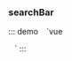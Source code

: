 ### searchBar

::: demo
` ` `vue
<template>
  <search-bar :baseSearch='baseSearch' :baseData='baseData'/>
</template>
<script>
import SearchBar from '@/components/SearchBar';
export default {
  name: 'Course',
  components:{
    SearchQuery
  },
  data() {
    return {
      baseSearch:[
        {
          label: '授课人群：',
          prop: 'name',
          placeholder: '请输入内容124',
          maxlength: 20,
        },
        {
          label: '添加时间：',
          prop: 'timer',
          filed: ['addStartTime', 'addEndTime'],
          placeholder: ['开始日期', '结束日期'],
          type: 'daterange',
          valueFormat: 'yyyy-MM-dd HH:mm:ss',
          defaultTime: ['00:00:00', '23:59:59'],
        },
        {
          label: '是否关联考试：',
          prop: 'platform',
          placeholder: '请输入内容',
          maxlength: 20,
          type:'select',
          option:[
            {
              name:'是',
              value:1
            },
            {
              name:'否',
              value:0
            }
          ]
        },
      ],
      baseData:{
        name: '',
        platform: '',
        web: '',
        first: '',
        second: '',
        third: '',
        source: '',
        isRelated: '',
        person: '',
        timer:'',
        addStartTime: '',
        addEndTime: '',
      },
    };
  },
  mounted() {},
  methods: {
    /**
     * 查询按钮
     */
    onSubmit() {},
  },
};
</script>
` ` `
:::